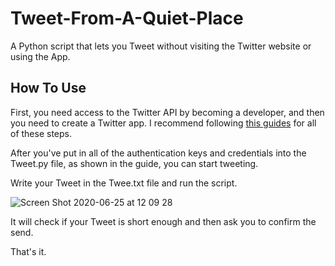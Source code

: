# Tweet-From-A-Quiet-Place
A Python script that lets you Tweet without visiting the Twitter website or using the App.

## How To Use
First, you need access to the Twitter API by becoming a developer, and then you need to create a Twitter app. I recommend following [this guides](https://realpython.com/twitter-bot-python-tweepy/) for all of these steps.

After you've put in all of the authentication keys and credentials into the Tweet.py file, as shown in the guide, you can start tweeting.

Write your Tweet in the Twee.txt file and run the script.

![Screen Shot 2020-06-25 at 12 09 28](https://user-images.githubusercontent.com/54776736/85700843-0cfa9d80-b6dd-11ea-9fc2-5a1d4f792ce7.png)

It will check if your Tweet is short enough and then ask you to confirm the send. 

That's it.
